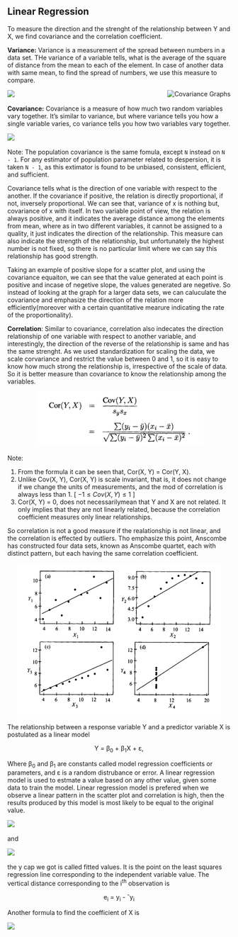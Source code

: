 
## Linear Regression

To measure the direction and the strenght of the relationship between Y and X, we find covariance and the correlation coefficient.

**Variance:** Variance is a measurement of the spread between numbers in a data set. THe variance of a variable tells, what is the average of the square of distance from the mean to each of the element. In case of another data with same mean, to find the spread of numbers, we use this measure to compare.

<img src="https://render.githubusercontent.com/render/math?math=\sigma^2 = \frac{\displaystyle\sum_{i=1}^{n}(x_i - \mu)^2} {n}">

<img alt="Covariance Graphs" align="right" src="https://www.statisticshowto.com/wp-content/uploads/2013/12/g-covariance.gif">

**Covariance:** Covariance is a measure of how much two random variables vary together. It’s similar to variance, but where variance tells you how a single variable varies, co variance tells you how two variables vary together.

<img src="https://render.githubusercontent.com/render/math?math=cov_{x,y}=\frac{\displaystyle\sum_{i=1}^{n}(x_{i}-\bar{x})(y_{i}-\bar{y})}{N-1}">

Note: The population covariance is the same fomula, except `N` instead on `N - 1`. For any estimator of population parameter related to despersion, it is taken `N - 1`, as this extimator is found to be unbiased, consistent, efficient, and sufficient.

Covariance tells what is the direction of one variable with respect to the another. If the covariance if positive, the relation is directly proportional, if not, inversely proportional. We can see that, variance of x is nothing but, covariance of x with itself. In two variable point of view, the relation is always positive, and it indicates the average distance among the elements from mean, where as in two different variables, it cannot be assigned to a quality, it just indicates the direction of the relationship. This measure can also indicate the strength of the relationship, but unfortunately the highest number is not fixed, so there is no particular limit where we can say this relationship has good strength.

Taking an example of positive slope for a scatter plot, and using the covariance equaiton, we can see that the value generated at each point is positive and incase of negetive slope, the values generated are negetive. So instead of looking at the graph for a larger data sets, we can caluculate the covariance and emphasize the direction of the relation more efficiently(moreover with a certain quantitative mearure indicating the rate of the proportionality).


**Correlation**: Similar to covariance, correlation also indecates the direction relationship of one variable with respect to another variable, and interestingly, the direction of the reverse of the relationship is same and has the same strenght. As we used standardization for scaling the data, we scale corvariance and restrict the value between 0 and 1, so it is easy to know how much strong the relationship is, irrespective of the scale of data. So it is better measure than covariance to know the relationship among the variables.

<p align='center'><img src='imgs/Correlation.png'></p>

Note: 
1. From the formula it can be seen that, Cor(X, Y) = Cor(Y, X).
2. Unlike Cov(X, Y), Cor(X, Y) is scale invariant, that is, it does not change if we change the units of measurements, and the mod of correlation is always less than 1. [ $-1 \leq Cov(X, Y) \leq 1$ ]
3. Cor(X, Y) = 0, does not necessarilymean that Y and X are not related. It only implies that they are not linearly related, because the correlation coefficient measures only linear relationships.

So correlation is not a good measure if the realationship is not linear, and the correlation is effected by outliers. Tho emphasize this point, Anscombe has constructed four data sets, known as Anscombe quartet, each with distinct pattern, but each having the same correlation coefficient.

<p align='center'> <img src='imgs/AnscombeQuartet.png'> </p>

The relationship between a response variable Y and a predictor variable X is postulated as a linear model

<p align='center'>Y = &beta;<sub>0</sub> + &beta;<sub>1</sub>X + &epsilon;,</p>

Where &beta;<sub>0</sub> and &beta;<sub>1</sub> are constants called model regression coefficients or parameters, and &epsilon; is a random distrubance or error.
A linear regression model is used to estmate a value based on any other value, given some data to train the model. Linear regression model is prefered when we observe a linear pattern in the scatter plot and correlation is high, then the results produced by this model is most likely to be equal to the original value.

<img src="https://render.githubusercontent.com/render/math?math=\hat{\beta}_{1} = \frac{\sum_{}(y_{i} - \overline{y})(x_{i} - \overline{x})}{\sum_{}{(x_{i}- \overline{x})^2}}">

and

<img src="https://render.githubusercontent.com/render/math?math=\hat\beta_{0} = \overline{y} - \hat\beta_{1}\overline{x}">

the y cap we got is called fitted values. It is the point on the least squares regression line corresponding to the independent variable value. The vertical distance corresponding to the i<sup>th</sup> observation is

<p align='center'>e<sub>i</sub> = y<sub>i</sub> - &circ;y<sub>i</sub> </p>

Another formula to find the coefficient of X is 

<img src="http://render.githubusercontent.com/render/math?math=\hat\beta_{1} = \frac{Cov(Y, X)}{Var(X)} = Cor(Y, X)\frac{s_{y}}{s_{x}}">


